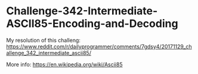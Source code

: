 # Challenge-342-Intermediate-ASCII85-Encoding-and-Decoding

My resolution of this challeng:
https://www.reddit.com/r/dailyprogrammer/comments/7gdsy4/20171129_challenge_342_intermediate_ascii85/

More info:
https://en.wikipedia.org/wiki/Ascii85